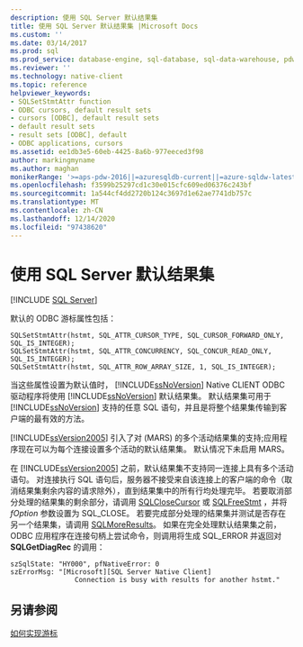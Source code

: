 ```yaml
---
description: 使用 SQL Server 默认结果集
title: 使用 SQL Server 默认结果集 |Microsoft Docs
ms.custom: ''
ms.date: 03/14/2017
ms.prod: sql
ms.prod_service: database-engine, sql-database, sql-data-warehouse, pdw
ms.reviewer: ''
ms.technology: native-client
ms.topic: reference
helpviewer_keywords:
- SQLSetStmtAttr function
- ODBC cursors, default result sets
- cursors [ODBC], default result sets
- default result sets
- result sets [ODBC], default
- ODBC applications, cursors
ms.assetid: ee1db3e5-60eb-4425-8a6b-977eeced3f98
author: markingmyname
ms.author: maghan
monikerRange: '>=aps-pdw-2016||=azuresqldb-current||=azure-sqldw-latest||>=sql-server-2016||>=sql-server-linux-2017||=azuresqldb-mi-current'
ms.openlocfilehash: f3599b25297cd1c30e015cfc609ed06376c243bf
ms.sourcegitcommit: 1a544cf4dd2720b124c3697d1e62ae7741db757c
ms.translationtype: MT
ms.contentlocale: zh-CN
ms.lasthandoff: 12/14/2020
ms.locfileid: "97438620"
---
```

# <a name="using-sql-server-default-result-sets"></a>使用 SQL Server 默认结果集
[!INCLUDE [SQL Server](../../../includes/applies-to-version/sql-asdb-asdbmi-asa-pdw.md)]

  默认的 ODBC 游标属性包括：  
  
```  
SQLSetStmtAttr(hstmt, SQL_ATTR_CURSOR_TYPE, SQL_CURSOR_FORWARD_ONLY, SQL_IS_INTEGER);  
SQLSetStmtAttr(hstmt, SQL_ATTR_CONCURRENCY, SQL_CONCUR_READ_ONLY, SQL_IS_INTEGER);  
SQLSetStmtAttr(hstmt, SQL_ATTR_ROW_ARRAY_SIZE, 1, SQL_IS_INTEGER);  
```  
  
 当这些属性设置为默认值时， [!INCLUDE[ssNoVersion](../../../includes/ssnoversion-md.md)] Native CLIENT ODBC 驱动程序将使用 [!INCLUDE[ssNoVersion](../../../includes/ssnoversion-md.md)] 默认结果集。 默认结果集可用于 [!INCLUDE[ssNoVersion](../../../includes/ssnoversion-md.md)] 支持的任意 SQL 语句，并且是将整个结果集传输到客户端的最有效的方法。  
  
 [!INCLUDE[ssVersion2005](../../../includes/ssversion2005-md.md)] 引入了对 (MARS) 的多个活动结果集的支持;应用程序现在可以为每个连接设置多个活动的默认结果集。 默认情况下未启用 MARS。  
  
 在 [!INCLUDE[ssVersion2005](../../../includes/ssversion2005-md.md)] 之前，默认结果集不支持同一连接上具有多个活动语句。 对连接执行 SQL 语句后，服务器不接受来自该连接上的客户端的命令（取消结果集剩余内容的请求除外），直到结果集中的所有行均处理完毕。 若要取消部分处理的结果集的剩余部分，请调用 [SQLCloseCursor](../../../relational-databases/native-client-odbc-api/sqlclosecursor.md) 或 [SQLFreeStmt](../../../relational-databases/native-client-odbc-api/sqlfreestmt.md) ，并将 *fOption* 参数设置为 SQL_CLOSE。 若要完成部分处理的结果集并测试是否存在另一个结果集，请调用 [SQLMoreResults](../../../relational-databases/native-client-odbc-api/sqlmoreresults.md)。 如果在完全处理默认结果集之前，ODBC 应用程序在连接句柄上尝试命令，则调用将生成 SQL_ERROR 并返回对 **SQLGetDiagRec** 的调用：  
  
```  
szSqlState: "HY000", pfNativeError: 0  
szErrorMsg: "[Microsoft][SQL Server Native Client]  
                Connection is busy with results for another hstmt."  
```  
  
## <a name="see-also"></a>另请参阅  
 [如何实现游标](../../../relational-databases/native-client-odbc-cursors/implementation/how-cursors-are-implemented.md)  
  
  
